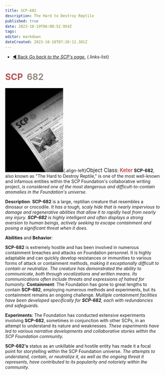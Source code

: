 ```yaml
---
title: SCP-682
description: The Hard to Destroy Reptile
published: true
date: 2023-10-19T06:08:52.954Z
tags: 
editor: markdown
dateCreated: 2023-10-18T07:26:12.381Z
---
```


- [:arrow_backward: Back *Go back to the SCP's page.*](/en/game/scps#scps)
{.links-list}
# <font color="#b34f50">SCP</font><font color="white">-</font><font color="#918a7c">682</font>
![682.jpg](/images/roles/682.jpg){.align-left}<big>Object Class</big>: <font color="#ba1013"><big>Keter</big></font>
**SCP-682**, also known as "The Hard to Destroy Reptile," is one of the most well-known and infamous entities within the SCP Foundation's collaborative writing project, *is considered one of the most dangerous and difficult-to-contain anomalies in the Foundation's universe.*

**Description**:
**SCP-682** is a large, reptilian creature that resembles a dinosaur or crocodile. *It has a tough, scaly hide that is nearly impervious to damage and regenerative abilities that allow it to rapidly heal from nearly any injury. **SCP-682** is highly intelligent and often displays a strong aversion to human beings, actively seeking to escape containment and posing a significant threat when it does.*

**Abilities** and **Behavior**:

**SCP-682** is extremely hostile and has been involved in numerous containment breaches and attacks on Foundation personnel.
It is highly adaptable and can quickly develop resistances or immunities to various forms of attack or containment methods, *making it exceptionally difficult to contain or neutralize.
The creature has demonstrated the ability to communicate, both through vocalizations and written means. Its communications often include threats and expressions of hatred for humanity.*
**Containment**:
The Foundation has gone to great lengths to contain **SCP-682**, employing numerous methods and experiments, but its containment remains an ongoing challenge. *Multiple containment facilities have been developed specifically for **SCP-682**, each with redundancies and safeguards.*

**Experiments**:
The Foundation has conducted extensive experiments involving **SCP-682**, sometimes in conjunction with other SCPs, in an attempt to understand its nature and weaknesses. *These experiments have led to various narrative developments and collaborative stories within the SCP Foundation community.*

**SCP-682's** status as an unkillable and hostile entity has made it a focal point for storytelling within the SCP Foundation universe. *The attempts to understand, contain, or neutralize it, as well as the ongoing threat it represents, have contributed to its popularity and notoriety within the community.*